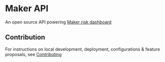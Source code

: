 <!--
SPDX-FileCopyrightText: © 2022 Dai Foundation <www.daifoundation.org>

SPDX-License-Identifier: Apache-2.0
-->

# Maker API

An open source API powering [Maker risk dashboard](https://maker.blockanalitica.com)


## Contribution

For instructions on local development, deployment, configurations & feature proposals, see [Contributing](./CONTRIBUTING.md)

